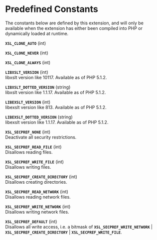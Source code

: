 Predefined Constants
====================

The constants below are defined by this extension, and will only be
available when the extension has either been compiled into PHP or
dynamically loaded at runtime.

**`XSL_CLONE_AUTO`** (<span class="type">int</span>)  
<span class="simpara"> </span>

**`XSL_CLONE_NEVER`** (<span class="type">int</span>)  
<span class="simpara"> </span>

**`XSL_CLONE_ALWAYS`** (<span class="type">int</span>)  
<span class="simpara"> </span>

**`LIBXSLT_VERSION`** (<span class="type">int</span>)  
<span class="simpara"> libxslt version like 10117. Available as of PHP
5.1.2. </span>

**`LIBXSLT_DOTTED_VERSION`** (<span class="type">string</span>)  
<span class="simpara"> libxslt version like 1.1.17. Available as of PHP
5.1.2. </span>

**`LIBEXSLT_VERSION`** (<span class="type">int</span>)  
<span class="simpara"> libexslt version like 813. Available as of PHP
5.1.2. </span>

**`LIBEXSLT_DOTTED_VERSION`** (<span class="type">string</span>)  
<span class="simpara"> libexslt version like 1.1.17. Available as of PHP
5.1.2. </span>

**`XSL_SECPREF_NONE`** (<span class="type">int</span>)  
<span class="simpara">Deactivate all security restrictions. </span>

**`XSL_SECPREF_READ_FILE`** (<span class="type">int</span>)  
<span class="simpara"> Disallows reading files. </span>

**`XSL_SECPREF_WRITE_FILE`** (<span class="type">int</span>)  
<span class="simpara"> Disallows writing files. </span>

**`XSL_SECPREF_CREATE_DIRECTORY`** (<span class="type">int</span>)  
<span class="simpara"> Disallows creating directories. </span>

**`XSL_SECPREF_READ_NETWORK`** (<span class="type">int</span>)  
<span class="simpara"> Disallows reading network files. </span>

**`XSL_SECPREF_WRITE_NETWORK`** (<span class="type">int</span>)  
<span class="simpara"> Disallows writing network files. </span>

**`XSL_SECPREF_DEFAULT`** (<span class="type">int</span>)  
<span class="simpara"> Disallows all write access, i.e. a bitmask of
**`XSL_SECPREF_WRITE_NETWORK`** \| **`XSL_SECPREF_CREATE_DIRECTORY`** \|
**`XSL_SECPREF_WRITE_FILE`**. </span>
